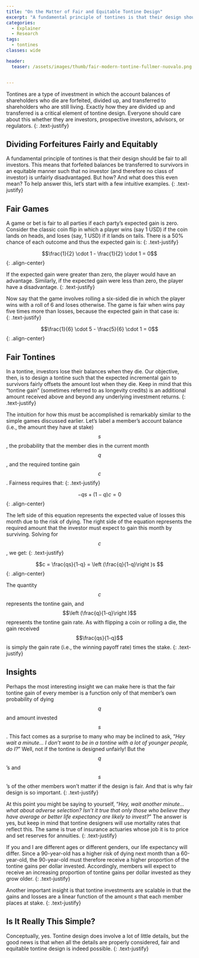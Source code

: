 ```yaml
---
title: "On the Matter of Fair and Equitable Tontine Design"
excerpt: "A fundamental principle of tontines is that their design should be fair to all investors."
categories:
  - Explainer
  - Research
tags:
  - tontines
classes: wide

header:
  teaser: /assets/images/thumb/fair-modern-tontine-fullmer-nuovalo.png


---
```


Tontines are a type of investment in which the account balances of shareholders who die are forfeited, divided up, and transferred to shareholders who are still living. Exactly how they are divided up and transferred is a critical element of tontine design. Everyone should care about this whether they are investors, prospective investors, advisors, or regulators.
{: .text-justify}

## Dividing Forfeitures Fairly and Equitably

A fundamental principle of tontines is that their design should be fair to all investors. This means that forfeited balances be transferred to survivors in an equitable manner such that no investor (and therefore no class of investor) is unfairly disadvantaged. But how? And what does this even mean? To help answer this, let’s start with a few intuitive examples.
{: .text-justify}

## Fair Games

A game or bet is fair to all parties if each party’s expected gain is zero. Consider the classic coin flip in which a player wins (say 1 USD) if the coin lands on heads, and loses (say, 1 USD) if it lands on tails. There is a 50% chance of each outcome and thus the expected gain is:
{: .text-justify}

$$\frac{1}{2} \cdot 1 - \frac{1}{2} \cdot 1 = 0$$
{: .align-center}

If the expected gain were greater than zero, the player would have an advantage. Similarly, if the expected gain were less than zero, the player have a disadvantage.
{: .text-justify}

Now say that the game involves rolling a six-sided die in which the player wins with a roll of 6 and loses otherwise. The game is fair when wins pay five times more than losses, because the expected gain in that case is:       
{: .text-justify}

$$\frac{1}{6} \cdot 5 - \frac{5}{6} \cdot 1 = 0$$
{: .align-center}


## Fair Tontines

In a tontine, investors lose their balances when they die. Our objective, then, is to design a tontine such that the expected incremental gain to survivors fairly offsets the amount lost when they die. Keep in mind that this “tontine gain” (sometimes referred to as longevity credits) is an additional amount received above and beyond any underlying investment returns.
{: .text-justify}

The intuition for how this must be accomplished is remarkably similar to the simple games discussed earlier. Let’s label a member’s account balance (i.e., the amount they have at stake) $$s$$, the probability that the member dies in the current month $$q$$, and the required tontine gain $$c$$. Fairness requires that:
{: .text-justify}

$$-qs + (1-q)c = 0$$
{: .align-center}


The left side of this equation represents the expected value of losses this month due to the risk of dying. The right side of the equation represents the required amount that the investor must expect to gain this month by surviving. Solving for $$c$$, we get:
{: .text-justify}


$$c = \frac{qs}{1-q} = \left (\frac{q}{1-q}\right )s $$
{: .align-center}



The quantity $$c$$ represents the tontine gain, and $$\left (\frac{q}{1-q}\right )$$ represents the tontine gain rate. As with flipping a coin or rolling a die, the gain received $$\frac{qs}{1-q}$$ is simply the gain rate (i.e., the winning payoff rate) times the stake.
{: .text-justify}


## Insights

Perhaps the most interesting insight we can make here is that the fair tontine gain of every member is a function only of that member’s own probability of dying $$q$$ and amount invested $$s$$. This fact comes as a surprise to many who may be inclined to ask, “*Hey wait a minute… I don’t want to be in a tontine with a lot of younger people, do I?*” Well, not if the tontine is designed unfairly! But the $$q$$’s and $$s$$’s of the other members won’t matter if the design is fair. And that is why fair design is so important.
{: .text-justify}


At this point you might be saying to yourself, “*Hey, wait another minute… what about adverse selection? Isn’t it true that only those who believe they have average or better life expectancy are likely to invest?*” The answer is yes, but keep in mind that tontine designers will use mortality rates that reflect this. The same is true of insurance actuaries whose job it is to price and set reserves for annuities.
{: .text-justify}

If you and I are different ages or different genders, our life expectancy will differ. Since a 90-year-old has a higher risk of dying next month than a 60-year-old, the 90-year-old must therefore receive a higher proportion of the tontine gains per dollar invested. Accordingly, members will expect to receive an increasing proportion of tontine gains per dollar invested as they grow older.
{: .text-justify}

Another important insight is that tontine investments are scalable in that the gains and losses are a linear function of the amount *s* that each member places at stake.
{: .text-justify}


## Is It Really This Simple?

Conceptually, yes. Tontine design does involve a lot of little details, but the good news is that when all the details are properly considered, fair and equitable tontine design is indeed possible.
{: .text-justify}
